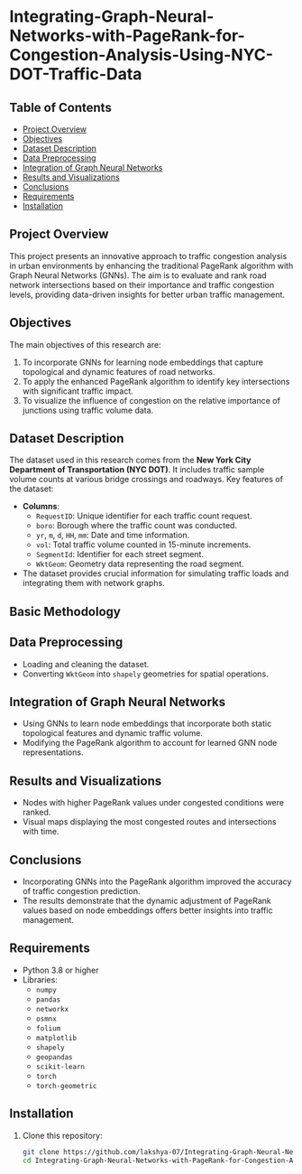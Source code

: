 # Integrating-Graph-Neural-Networks-with-PageRank-for-Congestion-Analysis-Using-NYC-DOT-Traffic-Data

## Table of Contents
- [Project Overview](#project-overview)
- [Objectives](#objectives)
- [Dataset Description](#dataset-description)
- [Data Preprocessing](#Data-Preprocessing)
- [Integration of Graph Neural Networks](#Integration-of-Graph-Neural-Networks)
- [Results and Visualizations](#results-and-visualizations)
- [Conclusions](#conclusions)
- [Requirements](#requirements)
- [Installation](#installation)

## Project Overview
This project presents an innovative approach to traffic congestion analysis in urban environments by enhancing the traditional PageRank algorithm with Graph Neural Networks (GNNs). The aim is to evaluate and rank road network intersections based on their importance and traffic congestion levels, providing data-driven insights for better urban traffic management.

## Objectives
The main objectives of this research are:
1. To incorporate GNNs for learning node embeddings that capture topological and dynamic features of road networks.
2. To apply the enhanced PageRank algorithm to identify key intersections with significant traffic impact.
3. To visualize the influence of congestion on the relative importance of junctions using traffic volume data.

## Dataset Description
The dataset used in this research comes from the **New York City Department of Transportation (NYC DOT)**. It includes traffic sample volume counts at various bridge crossings and roadways. Key features of the dataset:
- **Columns**:
  - `RequestID`: Unique identifier for each traffic count request.
  - `boro`: Borough where the traffic count was conducted.
  - `yr`, `m`, `d`, `HH`, `mm`: Date and time information.
  - `vol`: Total traffic volume counted in 15-minute increments.
  - `SegmentId`: Identifier for each street segment.
  - `WktGeom`: Geometry data representing the road segment.
- The dataset provides crucial information for simulating traffic loads and integrating them with network graphs.

## Basic Methodology
## Data Preprocessing
- Loading and cleaning the dataset.
- Converting `WktGeom` into `shapely` geometries for spatial operations.

## Integration of Graph Neural Networks
- Using GNNs to learn node embeddings that incorporate both static topological features and dynamic traffic volume.
- Modifying the PageRank algorithm to account for learned GNN node representations.

## Results and Visualizations
- Nodes with higher PageRank values under congested conditions were ranked.
- Visual maps displaying the most congested routes and intersections with time.

## Conclusions
- Incorporating GNNs into the PageRank algorithm improved the accuracy of traffic congestion prediction.
- The results demonstrate that the dynamic adjustment of PageRank values based on node embeddings offers better insights into traffic management.

## Requirements
- Python 3.8 or higher
- Libraries:
  - `numpy`
  - `pandas`
  - `networkx`
  - `osmnx`
  - `folium`
  - `matplotlib`
  - `shapely`
  - `geopandas`
  - `scikit-learn`
  - `torch`
  - `torch-geometric`

## Installation
1. Clone this repository:
   ```bash
   git clone https://github.com/lakshya-07/Integrating-Graph-Neural-Networks-with-PageRank-for-Congestion-Analysis-Using-NYC-DOT-Traffic-Data.git
   cd Integrating-Graph-Neural-Networks-with-PageRank-for-Congestion-Analysis-Using-NYC-DOT-Traffic-Data
